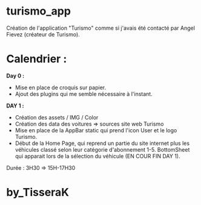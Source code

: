 # turismo_app

Création de l'application "Turismo" comme si j'avais été contacté par Angel Fievez (créateur de Turismo).

# Calendrier :
**Day 0 :** 
- Mise en place de croquis sur papier.
- Ajout des plugins qui me semble nécessaire à l'instant.

**DAY 1 :**
- Création des assets / IMG / Color
- Création des data des voitures => sources site web Turismo
- Mise en place de la AppBar static qui prend l'icon User et le logo Turismo.
- Début de la Home Page, qui reprend un partie du site internet plus les véhicules classé selon leur catégorie d'abonnement 1-5. BottomSheet qui apparait lors de la sélection du véhicule (EN COUR FIN DAY 1).

Durée : 3H30 => 15H-17H30

# by_TisseraK
